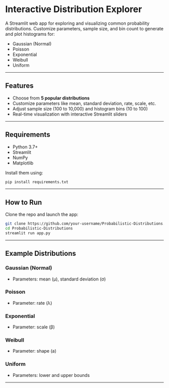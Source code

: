 # Interactive Distribution Explorer

A Streamlit web app for exploring and visualizing common probability distributions. Customize parameters, sample size, and bin count to generate and plot histograms for:
- Gaussian (Normal)
- Poisson
- Exponential
- Weibull
- Uniform

---

## Features

- Choose from **5 popular distributions**
- Customize parameters like mean, standard deviation, rate, scale, etc.
- Adjust sample size (100 to 10,000) and histogram bins (10 to 100)
- Real-time visualization with interactive Streamlit sliders

---

## Requirements

- Python 3.7+
- Streamlit
- NumPy
- Matplotlib

Install them using:

```bash
pip install requirements.txt
```

---

## How to Run

Clone the repo and launch the app:

```bash
git clone https://github.com/your-username/Probabilistic-Distributions.git
cd Probabilistic-Distributions
streamlit run app.py
```

---

## Example Distributions

### Gaussian (Normal)
- Parameters: mean (μ), standard deviation (σ)
### Poisson
- Parameter: rate (λ)
### Exponential
- Parameter: scale (β)
### Weibull
- Parameter: shape (a)
### Uniform
- Parameters: lower and upper bounds

---
